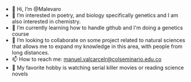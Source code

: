 - 👋 Hi, I’m @Malevaro
- 👀 I’m interested in poetry, and biology specifically genetics and I am also interested in chemistry.
- 🌱 I’m currently learning how to handle github and I'm doing a genetics course
- 💞️ I’m looking to collaborate on some project related to natural sciences that allows me to expand my knowledge in this area, with people from long distances.
- 📫 How to reach me: manuel.valcarcelr@colseminario.edu.co
- :octopus: My favorite hobby is watching serial killer movies or reading science novels


<!---
Malevaro/Malevaro is a ✨ special ✨ repository because its `README.md` (this file) appears on your GitHub profile.
You can click the Preview link to take a look at your changes.
--->
